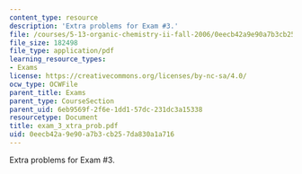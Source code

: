 ```yaml
---
content_type: resource
description: 'Extra problems for Exam #3.'
file: /courses/5-13-organic-chemistry-ii-fall-2006/0eecb42a9e90a7b3cb257da830a1a716_exam_3_xtra_prob.pdf
file_size: 182498
file_type: application/pdf
learning_resource_types:
- Exams
license: https://creativecommons.org/licenses/by-nc-sa/4.0/
ocw_type: OCWFile
parent_title: Exams
parent_type: CourseSection
parent_uid: 6eb9569f-2f6e-1dd1-57dc-231dc3a15338
resourcetype: Document
title: exam_3_xtra_prob.pdf
uid: 0eecb42a-9e90-a7b3-cb25-7da830a1a716
---
```

Extra problems for Exam #3.